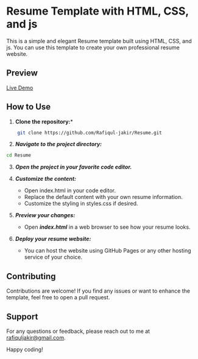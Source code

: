 # Resume Template with HTML, CSS, and js

This is a simple and elegant Resume template built using HTML, CSS, and js. You can use this template to create your own professional resume website.
## Preview

[Live Demo](https://rafiqul-jakir.github.io/Resume/)


## How to Use
1. **Clone the repository:***
```bash
    git clone https://github.com/Rafiqul-jakir/Resume.git
```
2. ***Navigate to the project directory:***
```bash
cd Resume
```
3. ***Open the project in your favorite code editor.***
4. ***Customize the content:***
    - Open index.html in your code editor.
    - Replace the default content with your own resume information.
    - Customize the styling in styles.css if desired.

5. ***Preview your changes:***
    
    - Open ***index.html*** in a web browser to see how your resume looks.

6. ***Deploy your resume website:***
    - You can host the website using GitHub Pages or any other hosting service of your choice.

## Contributing

Contributions are welcome! If you find any issues or want to enhance the template, feel free to open a pull request.

## Support

For any questions or feedback, please reach out to me at rafiquljakir@gmail.com.

Happy coding!
